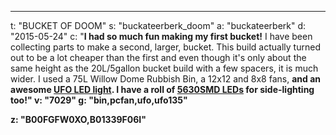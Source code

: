 ---
t: "BUCKET OF DOOM"
s: "buckateerberk_doom"
a: "buckateerberk"
d: "2015-05-24"
c: "<strong>I had so much fun making my first bucket!</strong> I have been collecting parts to make a second, larger, bucket. This build actually turned out to be a lot cheaper than the first and even though it's only about the same height as the 20L/5gallon bucket build with a few spacers, it is much wider. I used a 75L Willow Dome Rubbish Bin, a 12x12 and 8x8 fans, <strong>and an awesome <a href='https://amzn.to/36NO5zr'>UFO LED light</a>. I have a roll of <a href='http://www.amazon.com/gp/product/B00BPIWY28/ref=as_li_ss_tl?ie=UTF8&amp;camp=1789&amp;creative=390957&amp;creativeASIN=B00BPIWY28&amp;linkCode=as2&amp;tag=spacbuck-20'>5630SMD LEDs</a> for side-lighting too!"
v: "7029"
g: "bin,pcfan,ufo,ufo135"

z: "B00FGFW0XO,B01339F06I"
